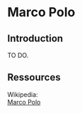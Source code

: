 # Marco Polo

## Introduction

TO DO.

## Ressources

Wikipedia:\
[Marco Polo](https://en.wikipedia.org/wiki/Marco_Polo)

